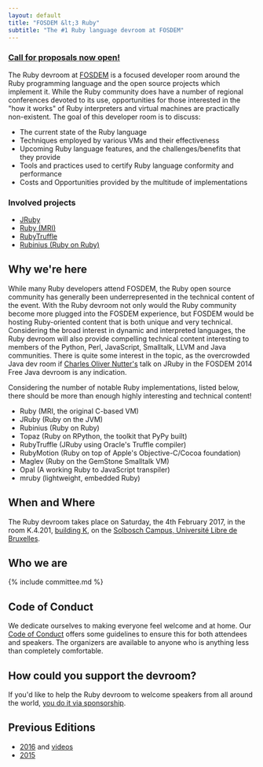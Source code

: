 ```yaml
---
layout: default
title: "FOSDEM &lt;3 Ruby"
subtitle: "The #1 Ruby language devroom at FOSDEM"
---
```


### [Call for proposals now open!](/cfp.html)


The Ruby devroom at [FOSDEM](http://fosdem.org) is a focused developer room
around the Ruby programming language and the open source projects which
implement it. While the Ruby community does have a number of regional
conferences devoted to its use, opportunities for those interested in the "how
it works" of Ruby interpreters and virtual machines are practically
non-existent. The goal of this developer room is to discuss:

* The current state of the Ruby language
* Techniques employed by various VMs and their effectiveness
* Upcoming Ruby language features, and the challenges/benefits that they provide
* Tools and practices used to certify Ruby language conformity and performance
* Costs and Opportunities provided by the multitude of implementations


### Involved projects

* [JRuby](http://jruby.org)
* [Ruby (MRI)](https://www.ruby-lang.org/)
* [RubyTruffle](http://www.chrisseaton.com/rubytruffle/)
* [Rubinius (Ruby on Ruby)](http://rubini.us/)


## Why we're here

While many Ruby developers attend FOSDEM, the Ruby open source community has
generally been underrepresented in the technical content of the event. With the
Ruby devroom not only would the Ruby community become more plugged into the
FOSDEM experience, but FOSDEM would be hosting Ruby-oriented content that is
both unique and very technical. Considering the broad interest in dynamic and
interpreted languages, the Ruby devroom will also provide compelling technical
content interesting to members of the Python, Perl, JavaScript, Smalltalk, LLVM
and Java communities. There is quite some interest in the topic, as the
overcrowded Java dev room if  [Charles Oliver
Nutter's](https://github.com/headius) talk on JRuby in the FOSDEM 2014 Free
Java devroom is any indication.

Considering the number of notable Ruby implementations, listed below, there
should be more than enough highly interesting and technical content!

* Ruby (MRI, the original C-based VM)
* JRuby (Ruby on the JVM)
* Rubinius (Ruby on Ruby)
* Topaz (Ruby on RPython, the toolkit that PyPy built)
* RubyTruffle (JRuby using Oracle's Truffle compiler)
* RubyMotion (Ruby on top of Apple's Objective-C/Cocoa foundation)
* Maglev (Ruby on the GemStone Smalltalk VM)
* Opal (A working Ruby to JavaScript transpiler)
* mruby (lightweight, embedded Ruby)

## When and Where

The Ruby devroom takes place on Saturday, the 4th February 2017, in the room K.4.201, [building K](https://fosdem.org/2017/schedule/buildings/#k), on the
[Solbosch Campus, Université Libre de Bruxelles](https://goo.gl/maps/52tGkVuKJZS2).

## Who we are

{% include committee.md %}

## Code of Conduct

We dedicate ourselves to making everyone feel welcome and at home. Our
[Code of Conduct](coc.html) offers some guidelines to ensure this for both
attendees and speakers. The organizers are available to anyone who is anything
less than completely comfortable.

## How could you support the devroom?

If you'd like to help the Ruby devroom to welcome speakers from all around the
world, [you do it via sponsorship](sponsorship.html).

## Previous Editions

* [2016](https://archive.fosdem.org/2016/schedule/track/ruby/) and [videos](videos.html)
* [2015](https://archive.fosdem.org/2015/schedule/track/ruby/)
